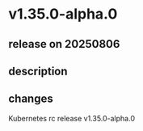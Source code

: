 # v1.35.0-alpha.0

## release on 20250806
## description
## changes
Kubernetes rc release v1.35.0-alpha.0

